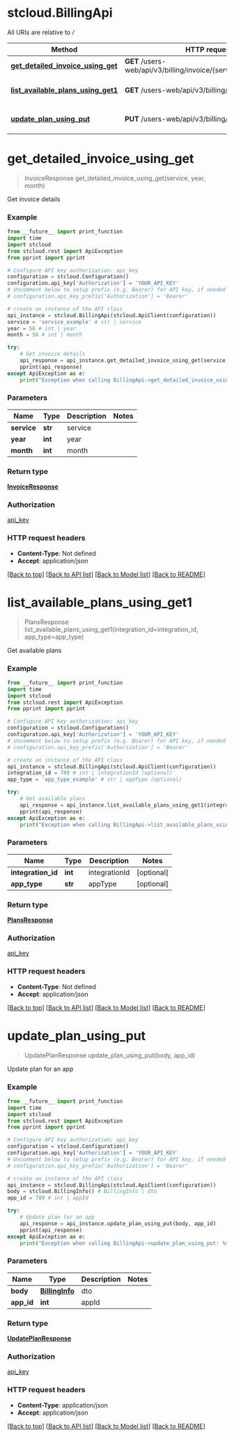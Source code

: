 # stcloud.BillingApi

All URIs are relative to */*

| Method                                                                               | HTTP request                                                       | Description            |
| ------------------------------------------------------------------------------------ | ------------------------------------------------------------------ | ---------------------- |
| [**get_detailed_invoice_using_get**](BillingApi.md#get_detailed_invoice_using_get)   | **GET** /users-web/api/v3/billing/invoice/{service}/{year}/{month} | Get invoice details    |
| [**list_available_plans_using_get1**](BillingApi.md#list_available_plans_using_get1) | **GET** /users-web/api/v3/billing/availablePlans                   | Get available plans    |
| [**update_plan_using_put**](BillingApi.md#update_plan_using_put)                     | **PUT** /users-web/api/v3/billing/info/{appId}                     | Update plan for an app |

# **get_detailed_invoice_using_get**

> InvoiceResponse get_detailed_invoice_using_get(service, year, month)

Get invoice details

### Example

```python
from __future__ import print_function
import time
import stcloud
from stcloud.rest import ApiException
from pprint import pprint

# Configure API key authorization: api_key
configuration = stcloud.Configuration()
configuration.api_key['Authorization'] = 'YOUR_API_KEY'
# Uncomment below to setup prefix (e.g. Bearer) for API key, if needed
# configuration.api_key_prefix['Authorization'] = 'Bearer'

# create an instance of the API class
api_instance = stcloud.BillingApi(stcloud.ApiClient(configuration))
service = 'service_example' # str | service
year = 56 # int | year
month = 56 # int | month

try:
    # Get invoice details
    api_response = api_instance.get_detailed_invoice_using_get(service, year, month)
    pprint(api_response)
except ApiException as e:
    print("Exception when calling BillingApi->get_detailed_invoice_using_get: %s\n" % e)
```

### Parameters

| Name        | Type    | Description | Notes |
| ----------- | ------- | ----------- | ----- |
| **service** | **str** | service     |
| **year**    | **int** | year        |
| **month**   | **int** | month       |

### Return type

[**InvoiceResponse**](InvoiceResponse.md)

### Authorization

[api_key](../README.md#api_key)

### HTTP request headers

- **Content-Type**: Not defined
- **Accept**: application/json

[[Back to top]](#) [[Back to API list]](../README.md#documentation-for-api-endpoints) [[Back to Model list]](../README.md#documentation-for-models) [[Back to README]](../README.md)

# **list_available_plans_using_get1**

> PlansResponse list_available_plans_using_get1(integration_id=integration_id, app_type=app_type)

Get available plans

### Example

```python
from __future__ import print_function
import time
import stcloud
from stcloud.rest import ApiException
from pprint import pprint

# Configure API key authorization: api_key
configuration = stcloud.Configuration()
configuration.api_key['Authorization'] = 'YOUR_API_KEY'
# Uncomment below to setup prefix (e.g. Bearer) for API key, if needed
# configuration.api_key_prefix['Authorization'] = 'Bearer'

# create an instance of the API class
api_instance = stcloud.BillingApi(stcloud.ApiClient(configuration))
integration_id = 789 # int | integrationId (optional)
app_type = 'app_type_example' # str | appType (optional)

try:
    # Get available plans
    api_response = api_instance.list_available_plans_using_get1(integration_id=integration_id, app_type=app_type)
    pprint(api_response)
except ApiException as e:
    print("Exception when calling BillingApi->list_available_plans_using_get1: %s\n" % e)
```

### Parameters

| Name               | Type    | Description   | Notes      |
| ------------------ | ------- | ------------- | ---------- |
| **integration_id** | **int** | integrationId | [optional] |
| **app_type**       | **str** | appType       | [optional] |

### Return type

[**PlansResponse**](PlansResponse.md)

### Authorization

[api_key](../README.md#api_key)

### HTTP request headers

- **Content-Type**: Not defined
- **Accept**: application/json

[[Back to top]](#) [[Back to API list]](../README.md#documentation-for-api-endpoints) [[Back to Model list]](../README.md#documentation-for-models) [[Back to README]](../README.md)

# **update_plan_using_put**

> UpdatePlanResponse update_plan_using_put(body, app_id)

Update plan for an app

### Example

```python
from __future__ import print_function
import time
import stcloud
from stcloud.rest import ApiException
from pprint import pprint

# Configure API key authorization: api_key
configuration = stcloud.Configuration()
configuration.api_key['Authorization'] = 'YOUR_API_KEY'
# Uncomment below to setup prefix (e.g. Bearer) for API key, if needed
# configuration.api_key_prefix['Authorization'] = 'Bearer'

# create an instance of the API class
api_instance = stcloud.BillingApi(stcloud.ApiClient(configuration))
body = stcloud.BillingInfo() # BillingInfo | dto
app_id = 789 # int | appId

try:
    # Update plan for an app
    api_response = api_instance.update_plan_using_put(body, app_id)
    pprint(api_response)
except ApiException as e:
    print("Exception when calling BillingApi->update_plan_using_put: %s\n" % e)
```

### Parameters

| Name       | Type                              | Description | Notes |
| ---------- | --------------------------------- | ----------- | ----- |
| **body**   | [**BillingInfo**](BillingInfo.md) | dto         |
| **app_id** | **int**                           | appId       |

### Return type

[**UpdatePlanResponse**](UpdatePlanResponse.md)

### Authorization

[api_key](../README.md#api_key)

### HTTP request headers

- **Content-Type**: application/json
- **Accept**: application/json

[[Back to top]](#) [[Back to API list]](../README.md#documentation-for-api-endpoints) [[Back to Model list]](../README.md#documentation-for-models) [[Back to README]](../README.md)
